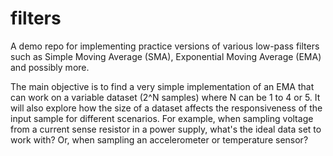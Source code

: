 filters
=======
A demo repo for implementing practice versions of various low-pass filters such as Simple Moving Average (SMA), Exponential Moving Average (EMA) and possibly more.

The main objective is to find a very simple implementation of an EMA that can work on a variable dataset (2^N samples) where N can be 1 to 4 or 5.  It will also explore how the size of a dataset affects the responsiveness of the input sample for different scenarios.  For example, when sampling voltage from a current sense resistor in a power supply, what's the ideal data set to work with?  Or, when sampling an accelerometer or temperature sensor?
